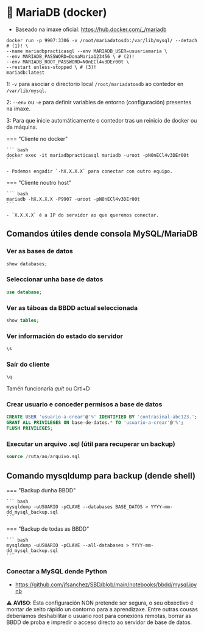 # 🧾 MariaDB (docker)

 - Baseado na imaxe oficial: <https://hub.docker.com/_/mariadb>

~~~~ { .yaml .annotate }
docker run -p 9907:3306 -v /root/mariadatosdb:/var/lib/mysql/ --detach # (1)! \
--name mariadbpracticasql --env MARIADB_USER=usuariamaria \
--env MARIADB_PASSWORD=DonaMaria123456 \ # (2)!
--env MARIADB_ROOT_PASSWORD=N0nECl4v3DEr00t \
--restart unless-stopped \ # (3)!
mariadb:latest
~~~~

1:  `-v` para asociar o directorio local `/root/mariadatosdb` ao contedor en `/var/lib/mysql`.

2:  `--env` ou `-e` para definir variables de entorno (configuración) presentes na imaxe.

3:  Para que inicie automáticamente o contedor tras un reinicio de docker ou da máquina.


=== "Cliente no docker"

    ``` bash
    docker exec -it mariadbpracticasql mariadb -uroot -pN0nECl4v3DEr00t
    ```

    - Podemos engadir `-hX.X.X.X` para conectar con outro equipo.

=== "Cliente noutro host"

    ``` bash
    mariadb -hX.X.X.X -P9907 -uroot -pN0nECl4v3DEr00t
    ```

    - `X.X.X.X` é a IP do servidor ao que queremos conectar.

## Comandos útiles dende consola MySQL/MariaDB

### Ver as bases de datos

``` sql
show databases;
```

### Seleccionar unha base de datos

``` sql
use database;
```

### Ver as táboas da BBDD actual seleccionada

``` sql
show tables;
```

### Ver información do estado do servidor

``` sql
\s
```

### Saír do cliente

``` sql
\q
```

Tamén funcionaría *quit* ou Crtl+D

### Crear usuario e conceder permisos a base de datos

``` sql
CREATE USER 'usuario-a-crear'@'%' IDENTIFIED BY 'contrasinal-abc123.';
GRANT ALL PRIVILEGES ON base-de-datos.* TO 'usuario-a-crear'@'%';
FLUSH PRIVILEGES;
```

### Executar un arquivo .sql (útil para recuperar un backup)

``` sql
source /ruta/ao/arquivo.sql
```

## Comando mysqldump para backup (dende shell)

=== "Backup dunha BBDD"

    ``` bash
    mysqldump -uUSUARIO -pCLAVE --databases BASE_DATOS > YYYY-mm-dd_mysql_backup.sql
    ```
=== "Backup de todas as BBDD"

    ``` bash
    mysqldump -uUSUARIO -pCLAVE --all-databases > YYYY-mm-dd_mysql_backup.sql
    ```

### Conectar a MySQL dende Python

- <https://github.com/jfsanchez/SBD/blob/main/notebooks/bbdd/mysql.ipynb>


⚠️ **AVISO**: Esta configuración NON pretende ser segura, o seu obxectivo é montar de xeito rápido un contorno para a aprendizaxe. Entre outras cousas deberíamos deshabilitar o usuario root para conexións remotas, borrar as BBDD de proba e impredir o acceso directo ao servidor de base de datos.

